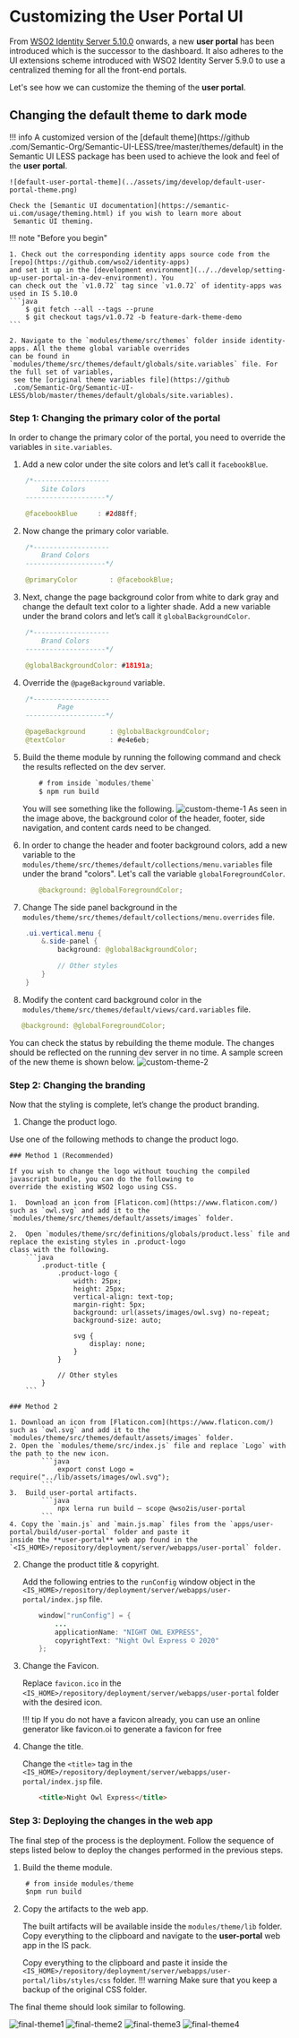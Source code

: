 # Customizing the User Portal UI

From [WSO2 Identity Server 5.10.0](https://wso2.com/identity-and-access-management/) onwards, a new **user portal** has
been introduced which is the successor to the dashboard. It also adheres to the UI extensions scheme
 introduced with WSO2 Identity Server 5.9.0 to use a centralized theming for all the front-end portals.

Let's see how we can customize the theming of the **user portal**.

## Changing the default theme to dark mode


!!! info
    A customized version of the [default theme](https://github
    .com/Semantic-Org/Semantic-UI-LESS/tree/master/themes/default) in the Semantic UI LESS package has been used to
    achieve the look and feel of the **user portal**.

    ![default-user-portal-theme](../assets/img/develop/default-user-portal-theme.png)

    Check the [Semantic UI documentation](https://semantic-ui.com/usage/theming.html) if you wish to learn more about
     Semantic UI theming.

!!! note "Before you begin"

    1. Check out the corresponding identity apps source code from the [repo](https://github.com/wso2/identity-apps)
    and set it up in the [development environment](../../develop/setting-up-user-portal-in-a-dev-environment). You
    can check out the `v1.0.72` tag since `v1.0.72` of identity-apps was used in IS 5.10.0
    ```java
        $ git fetch --all --tags --prune
        $ git checkout tags/v1.0.72 -b feature-dark-theme-demo
    ```

    2. Navigate to the `modules/theme/src/themes` folder inside identity-apps. All the theme global variable overrides
    can be found in `modules/theme/src/themes/default/globals/site.variables` file. For the full set of variables,
     see the [original theme variables file](https://github
     .com/Semantic-Org/Semantic-UI-LESS/blob/master/themes/default/globals/site.variables).

### Step 1: Changing the primary color of the portal

In order to change the primary color of the portal, you need to override the variables in `site.variables`.

1.  Add a new color under the site colors and let’s call it `facebookBlue`.
```java
    /*-------------------
        Site Colors
    --------------------*/

    @facebookBlue     : #2d88ff;
```
2. Now change the primary color variable.
```java
    /*-------------------
        Brand Colors
    --------------------*/

    @primaryColor        : @facebookBlue;
```
3. Next, change the page background color from white to dark gray and change the default text color to a
lighter shade. Add a new variable under the brand colors and let’s call it `globalBackgroundColor`.
```java
    /*-------------------
        Brand Colors
    --------------------*/

    @globalBackgroundColor: #18191a;
```
4. Override the `@pageBackground` variable.
```java
    /*-------------------
            Page
    --------------------*/

    @pageBackground      : @globalBackgroundColor;
    @textColor           : #e4e6eb;
```
5. Build the theme module by running the following command and check the results reflected on the dev server.
    ```java
        # from inside `modules/theme`
        $ npm run build
    ```
    You will see something like the following.
    ![custom-theme-1](../assets/img/develop/customize-theme1.png)
    As seen in the image above, the background color of the header, footer, side navigation, and content cards need
    to be changed.

6.  In order to change the header and footer background colors, add a new variable to the
`modules/theme/src/themes/default/collections/menu.variables` file under the brand "colors". Let's call the variable
`globalForegroundColor`.
    ```java
        @background: @globalForegroundColor;
    ```


7.  Change The side panel background in the `modules/theme/src/themes/default/collections/menu.overrides` file.
```java
    .ui.vertical.menu {
        &.side-panel {
            background: @globalBackgroundColor;

            // Other styles
        }
    }
```

8.  Modify the content card background color in the `modules/theme/src/themes/default/views/card.variables` file.
```java
   @background: @globalForegroundColor;
```
You can check the status by rebuilding the theme module. The changes should be reflected on the running dev server in
 no time. A sample screen of the new theme is shown below.
![custom-theme-2](../assets/img/develop/customize-theme2.png)

### Step 2: Changing the branding

Now that the styling is complete, let’s change the product branding.

1.  Change the product logo.

Use one of the following methods to change the product logo.

    ### Method 1 (Recommended)

    If you wish to change the logo without touching the compiled javascript bundle, you can do the following to
    override the existing WSO2 logo using CSS.

    1.  Download an icon from [Flaticon.com](https://www.flaticon.com/) such as `owl.svg` and add it to the
    `modules/theme/src/themes/default/assets/images` folder.

    2.  Open `modules/theme/src/definitions/globals/product.less` file and replace the existing styles in .product-logo
    class with the following.
        ```java
            .product-title {
                .product-logo {
                    width: 25px;
                    height: 25px;
                    vertical-align: text-top;
                    margin-right: 5px;
                    background: url(assets/images/owl.svg) no-repeat;
                    background-size: auto;

                    svg {
                        display: none;
                    }
                }

                // Other styles
            }
        ```

    ### Method 2

    1. Download an icon from [Flaticon.com](https://www.flaticon.com/) such as `owl.svg` and add it to the
    `modules/theme/src/themes/default/assets/images` folder.
    2. Open the `modules/theme/src/index.js` file and replace `Logo` with the path to the new icon.
            ```java
                export const Logo = require("../lib/assets/images/owl.svg");
            ```
    3.  Build user-portal artifacts.
            ```java
                npx lerna run build — scope @wso2is/user-portal
            ```
    4. Copy the `main.js` and `main.js.map` files from the `apps/user-portal/build/user-portal` folder and paste it
    inside the **user-portal** web app found in the `<IS_HOME>/repository/deployment/server/webapps/user-portal` folder.

2.  Change the product title & copyright.

    Add the following entries to the `runConfig` window object in the
    `<IS_HOME>/repository/deployment/server/webapps/user-portal/index.jsp` file.
    ```java
        window["runConfig"] = {
            ...
            applicationName: "NIGHT OWL EXPRESS",
            copyrightText: "Night Owl Express © 2020"
        };
    ```

3.  Change the Favicon.

    Replace `favicon.ico` in the `<IS_HOME>/repository/deployment/server/webapps/user-portal` folder with the
    desired icon.

    !!! tip
    If you do not have a favicon already, you can use an online generator like favicon.oi to generate a favicon for free

4.  Change the title.

    Change the `<title>` tag in the `<IS_HOME>/repository/deployment/server/webapps/user-portal/index.jsp` file.
    ```html
        <title>Night Owl Express</title>
    ```

### Step 3: Deploying the changes in the web app

The final step of the process is the deployment. Follow the sequence of steps listed below to deploy
the changes performed in the previous steps.

1.  Build the theme module.
```java
    # from inside modules/theme
    $npm run build
```
2.  Copy the artifacts to the web app.

    The built artifacts will be available inside the `modules/theme/lib` folder. Copy everything to the clipboard and
    navigate to the **user-portal** web app in the IS pack.

    Copy everything to the clipboard and paste it inside the
    `<IS_HOME>/repository/deployment/server/webapps/user-portal/libs/styles/css` folder.
    !!! warning
        Make sure that you keep a backup of the original CSS folder.

The final theme should look similar to following.

![final-theme1](../assets/img/develop/customize-theme-final1.png)
![final-theme2](../assets/img/develop/customize-theme-final2.png)
![final-theme3](../assets/img/develop/customize-theme-final3.png)
![final-theme4](../assets/img/develop/customize-theme-final4.png)
